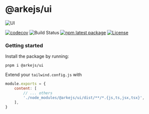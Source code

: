 # @arkejs/ui

![UI](https://user-images.githubusercontent.com/81776297/233085905-585ea964-cfa5-4672-90e3-d63910b0583f.png)

[![codecov](https://codecov.io/gh/arkemishub/ui/branch/main/graph/badge.svg?token=RXV4ARVWHO)](https://codecov.io/gh/arkemishub/ui)
![Build Status](https://img.shields.io/github/actions/workflow/status/arkemishub/ui/release.yml)
[![npm latest package](https://img.shields.io/npm/v/@arkejs/ui/latest.svg)](https://www.npmjs.com/package/@arkejs/ui)
[![License](https://img.shields.io/badge/license-Apache2.0-blue.svg)](https://github.com/arkemishub/arke-monorepo/blob/master/LICENSE.txt)

### Getting started

Install the package by running:
```shell
pnpm i @arkejs/ui
```

Extend your `tailwind.config.js` with 

```js
module.exports = {
    content: [
        // ... others
        './node_modules/@arkejs/ui/dist/**/*.{js,ts,jsx,tsx}',
    ],
}
```
